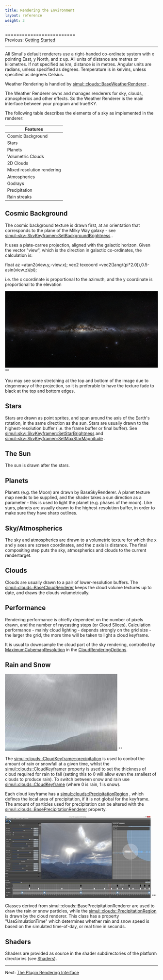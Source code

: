 ```yaml
---
title: Rendering the Environment
layout: reference
weight: 3
---
```

=========================<br>Previous: <a href="gettingstarted">Getting Started</a>
<hr size="1">

All Simul's default renderers use a right-handed co-ordinate system with x pointing East, y North, and z up. All units of distance are metres or kilometres. If not specified as km, distance is in metres. Angular units are radians, unless specified as degrees. Temperature is in kelvins, unless specified as degrees Celsius.

Weather Rendering is handled by  [simul::clouds::BaseWeatherRenderer](/ref/simul/clouds/baseweatherrenderer)
.

The Weather Renderer owns and manages renderers for sky, clouds, atmospherics and other effects.
So the Weather Renderer is the main interface between your program and trueSKY.

The following table describes the elements of a sky as implemented in the renderer:

| Features                                      |
| -------------------------     |
| Cosmic Background                     |
| Stars                                         |
| Planets                                       |
| Volumetric Clouds                     |
| 2D Clouds                                     |
| Mixed resolution rendering|
| Atmospherics                          |
| Godrays                                       |
| Precipitation                         |
| Rain streaks                          |

Cosmic Background
-----------------
The cosmic background texture is drawn first, at an orientation that corresponds to the plane of the Milky Way galaxy - see [simul::sky::SkyKeyframer::SetBackgroundBrightness](/ref/simul/sky/skykeyframer/setbackgroundbrightness)
.

It uses a plate-carree projection, aligned with the galactic horizon. Given the vector "view", which is the direction in galactic co-ordinates, the calculation is:

float az       =atan2(view.y,-view.x);
vec2 texcoord  =vec2((ang/(pi*2.0)),0.5-asin(view.z)/pi);

i.e. the x coordinate is proportional to the azimuth, and the y coordinate is proportional to the elevation

![](/Images/MilkyWay.png)
""

You may see some stretching at the top and bottom of the image due to degeneracy of the projection, so it is preferable to have the texture fade to black at the top and bottom edges.

Stars
-----
Stars are drawn as point sprites, and spun around the axis of the Earth's rotation, in the same direction as the sun. Stars are usually drawn to the highest-resolution buffer (i.e. the frame buffer or final buffer). See
[simul::sky::SkyKeyframer::SetStarBrightness](/ref/simul/sky/skykeyframer/setstarbrightness)
and [simul::sky::SkyKeyframer::SetMaxStarMagnitude](/ref/simul/sky/skykeyframer/setmaxstarmagnitude)
.

The Sun
-------
The sun is drawn after the stars.

Planets
-------
Planets (e.g. the Moon) are drawn by BaseSkyRenderer.
A planet texture map needs to be supplied, and the shader takes a sun direction as a parameter -
this is used to light the planet (e.g. phases of the moon). Like stars, planets are usually drawn to the
highest-resolution buffer, in order to make sure they have sharp outlines.


Sky/Atmospherics
----------------
The sky and atmospherics are drawn to a volumetric texture for which the x and y axes are screen coordinates, and the z axis is distance. The final compositing step puts the sky, atmospherics and clouds to the current
rendertarget.

Clouds
------
Clouds are usually drawn to a pair of lower-resolution buffers.
The [simul::clouds::BaseCloudRenderer](/ref/simul/clouds/basecloudrenderer)
keeps the cloud volume textures up to date, and draws the clouds volumetrically.

Performance
-----------
Rendering performance is chiefly dependent on the number of pixels drawn, and the number of raycasting steps (or Cloud Slices).
Calculation performance - mainly cloud lighting - depends strongly on the grid size - the larger the grid, the more time will be taken to light a cloud keyframe.

It is usual to downsample the cloud part of the sky rendering, controlled by
<a href="ref/simul/clouds/cloudrenderingoptions/maximumcubemapresolution">MaximumCubemapResolution</a>
in the <a href="ref/simul/clouds/cloudrenderingoptions">CloudRenderingOptions</a>.


Rain and Snow
-------------

![](/Images/rain.jpg)
""

The [simul::clouds::CloudKeyframe::precipitation](/ref/simul/clouds/cloudkeyframe/precipitation)
is used to control the amount of rain or snowfall
at a given time, whilst the [simul::clouds::CloudKeyframer](/ref/simul/clouds/cloudkeyframer)
property is used to set the thickness of cloud required for rain to fall (setting this to 0 will allow even the smallest of clouds to produce rain). To switch between snow and rain use [simul::clouds::CloudKeyframe](/ref/simul/clouds/cloudkeyframe)
(where 0 is rain, 1 is snow). 

Each cloud keyframe has a [simul::clouds::PrecipitationRegion](/ref/simul/clouds/precipitationregion)
, which defines the local area of precipitation,
if it is not global for the keyframe. The amount of particles used for precipitation can be altered with the [simul::clouds::BasePrecipitationRenderer](/ref/simul/clouds/baseprecipitationrenderer)
property.

![](/Images/Lightning-RainStreaks.jpg)
""

Classes derived from simul::clouds::BasePrecipitationRenderer are used to draw the rain or snow particles, while the [simul::clouds::PrecipitationRegion](/ref/simul/clouds/precipitationregion)
is drawn by the cloud renderer. This class has a property "UseSimulationTime" which determines whether rain and snow speed is based on the simulated time-of-day, or real time in seconds.

Shaders
-------
Shaders are provided as source in the shader subdirectories of the platform directories (see <a href="classes/shaders">Shaders</a>).

<hr>
Next: <a href="pri">The Plugin Rendering Interface</a>
